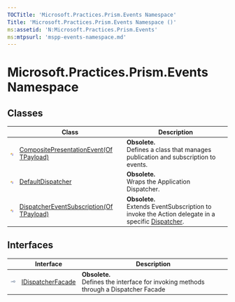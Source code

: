 ```yaml
---
TOCTitle: 'Microsoft.Practices.Prism.Events Namespace'
Title: 'Microsoft.Practices.Prism.Events Namespace ()'
ms:assetid: 'N:Microsoft.Practices.Prism.Events'
ms:mtpsurl: 'mspp-events-namespace.md'
---
```



# Microsoft.Practices.Prism.Events Namespace

## Classes

<table>
<thead>
<tr class="header">
<th> </th>
<th>Class</th>
<th>Description</th>
</tr>
</thead>
<tbody>
<tr class="odd">
<td><img src="/patterns-practices/reference/images/public-class.gif" alt="Public class"/></td>
<td><a href="/patterns-practices/reference/compositepresentationevent-tpayload-class-mspp-events" data-raw-source="[CompositePresentationEvent(Of TPayload)](/patterns-practices/reference/compositepresentationevent-tpayload-class-mspp-events)">CompositePresentationEvent(Of TPayload)</a></td>
<td><strong>Obsolete.</strong>
<div class="summary">
Defines a class that manages publication and subscription to events.
</div></td>
</tr>
<tr class="even">
<td><img src="/patterns-practices/reference/images/public-class.gif" alt="Public class"/></td>
<td><a href="/patterns-practices/reference/defaultdispatcher-class-mspp-events" data-raw-source="[DefaultDispatcher](/patterns-practices/reference/defaultdispatcher-class-mspp-events)">DefaultDispatcher</a></td>
<td><strong>Obsolete.</strong>
<div class="summary">
Wraps the Application Dispatcher.
</div></td>
</tr>
<tr class="odd">
<td><img src="/patterns-practices/reference/images/public-class.gif" alt="Public class"/></td>
<td><a href="/patterns-practices/reference/dispatchereventsubscription-tpayload-class-mspp-events" data-raw-source="[DispatcherEventSubscription(Of TPayload)](/patterns-practices/reference/dispatchereventsubscription-tpayload-class-mspp-events)">DispatcherEventSubscription(Of TPayload)</a></td>
<td><strong>Obsolete.</strong>
<div class="summary">
Extends EventSubscription to invoke the Action delegate in a specific <a href="http://msdn.microsoft.com/en-us/library/ms615907" data-raw-source="[Dispatcher](http://msdn.microsoft.com/en-us/library/ms615907)">Dispatcher</a>.
</div></td>
</tr>
</tbody>
</table>

## Interfaces

<table>
<thead>
<tr class="header">
<th> </th>
<th>Interface</th>
<th>Description</th>
</tr>
</thead>
<tbody>
<tr class="odd">
<td><img src="/patterns-practices/reference/images/public-interface.gif" alt="Public interface"/></td>
<td><a href="/patterns-practices/reference/idispatcherfacade-interface-mspp-events" data-raw-source="[IDispatcherFacade](/patterns-practices/reference/idispatcherfacade-interface-mspp-events)">IDispatcherFacade</a></td>
<td><strong>Obsolete.</strong>
<div class="summary">
Defines the interface for invoking methods through a Dispatcher Facade
</div></td>
</tr>
</tbody>
</table>
